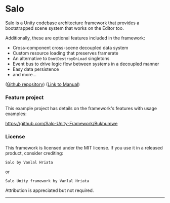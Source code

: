 # Salo

Salo is a Unity codebase architecture framework that provides a bootstrapped scene system that works on the Editor too.

Additionally, these are optional features included in the framework:
- Cross-component cross-scene decoupled data system
- Custom resource loading that preserves framerate
- An alternative to `DontDestroyOnLoad` singletons
- Event bus to drive logic flow between systems in a decoupled manner
- Easy data persistence
- and more…

([Github repository](https://github.com/Salo-Unity-Framework/Salo))
([Link to Manual](https://www.notion.so/Salo-Manual-1d15eb3be3278058876cd7eb3bf055b4))

### Feature project
This example project has details on the framework's features with usage examples:

https://github.com/Salo-Unity-Framework/Bukhumwe

### License
This framework is licensed under the MIT license. If you use it in a released product, consider crediting:

`Salo by Vanlal Hriata`

or 

`Salo Unity framework by Vanlal Hriata`

Attribution is appreciated but not required.

---
